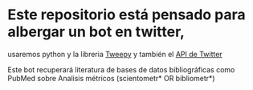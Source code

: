 # Este repositorio está pensado para albergar un bot en twitter,

usaremos python y la libreria [Tweepy](https://github.com/tweepy/tweepy) y también el [API de Twitter](https://developer.twitter.com/en/docs/twitter-api)


Este bot recuperará literatura de bases de datos bibliográficas como PubMed sobre Analisis métricos (scientometr* OR bibliometr*)
